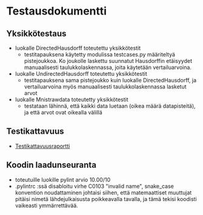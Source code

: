 # Testausdokumentti

## Yksikkötestaus
- luokalle DirectedHausdorff toteutettu yksikkötestit
    - testitapauksena käytetty modulissa testcases.py määriteltyä pistejoukkoa. Ko joukolle laskettu suunnatut Hausdorffin etäisyydet manuaalisesti taulukkolaskennassa, joita käytetään vertailuarvoina.
- luokalle UndirectedHausdorff toteutettu yksikkötestit
    - testitapauksena sama pistejoukko kuin luokalle DirectedHausdorff, ja vertailuarvoina myös manuaalisesti taulukkolaskennassa lasketut arvot
- luokalle Mnistrawdata toteutetty yksikkötestit
    - testataan lähinnä, että kaikki data luetaan (oikea määrä datapisteitä), ja että arvot ovat oikealla välillä

## Testikattavuus
- [Testikattavuusraportti](dokumentaatio/TestCoverageReport.png)

## Koodin laadunseuranta
- toteutuille luokille pylint arvio 10.00/10
- .pylintrc :ssä disabloitu virhe C0103 "invalid name", snake_case konvention noudattaminen johtaisi siihen, että matemaattiset muuttujat pitäisi nimetä lähdejulkaisusta poikkeavalla tavalla, ja tämä tekisi koodisti vaikeasti ymmärrettävää. 
